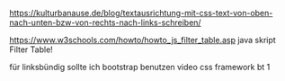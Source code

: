 https://kulturbanause.de/blog/textausrichtung-mit-css-text-von-oben-nach-unten-bzw-von-rechts-nach-links-schreiben/ 

https://www.w3schools.com/howto/howto_js_filter_table.asp 
java skript Filter Table!

für linksbündig sollte ich bootstrap benutzen video css framework bt 1 